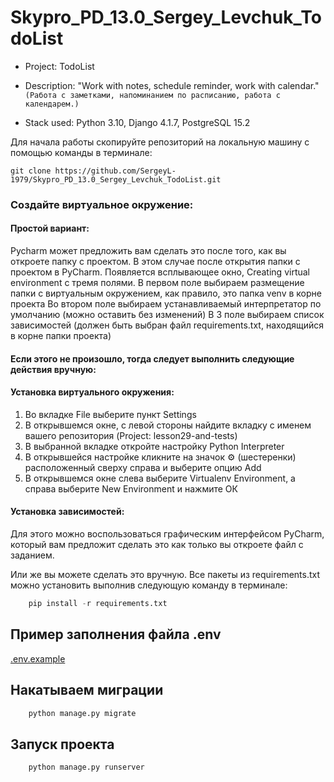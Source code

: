 # Skypro_PD_13.0_Sergey_Levchuk_TodoList

* Project: TodoList
* Description: "Work with notes, schedule reminder, work with calendar." \
`(Работа с заметками, напоминанием по расписанию, работа с календарем.)`

* Stack used: Python 3.10, Django 4.1.7, PostgreSQL 15.2

Для начала работы скопируйте репозиторий на локальную машину с помощью команды в терминале:

`git clone https://github.com/SergeyL-1979/Skypro_PD_13.0_Sergey_Levchuk_TodoList.git`

### Создайте виртуальное окружение:

#### Простой вариант:
Pycharm может предложить вам сделать это после того, как вы откроете папку с проектом.
В этом случае после открытия папки с проектом в PyCharm.
Появляется всплывающее окно, Creating virtual environment c тремя полями.
В первом поле выбираем размещение папки с виртуальным окружением, как правило, это папка venv
в корне проекта
Во втором поле выбираем устанавливаемый интерпретатор по умолчанию (можно оставить без изменений)
В 3 поле выбираем список зависимостей (должен быть выбран файл requirements.txt, 
находящийся в корне папки проекта)

#### Если этого не произошло, тогда следует выполнить следующие действия вручную:
#### Установка виртуального окружения:
1. Во вкладке File выберите пункт Settings
2. В открывшемся окне, с левой стороны найдите вкладку с именем
вашего репозитория (Project: lesson29-and-tests)
3. В выбранной вкладке откройте настройку Python Interpreter
4. В открывшейся настройке кликните на значок ⚙ (шестеренки) 
расположенный сверху справа и выберите опцию Add
5. В открывшемся окне слева выберите Virtualenv Environment, 
а справа выберите New Environment и нажмите ОК

#### Установка зависимостей:
Для этого можно воспользоваться графическим интерфейсом PyCharm,
который вам предложит сделать это как только вы откроете файл с заданием.

Или же вы можете сделать это вручную.
Все пакеты из requirements.txt можно установить выполнив следующую команду в терминале: 
```python
    pip install -r requirements.txt
```

## Пример заполнения файла .env
[.env.example](.env.example)

## Накатываем миграции
```python
    python manage.py migrate
```

## Запуск проекта
```python
    python manage.py runserver
```